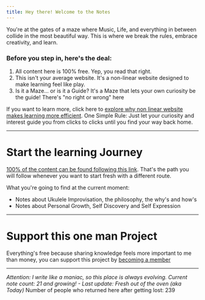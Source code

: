 ```yaml
---
title: Hey there! Welcome to the Notes
---
```


 You're at the gates of a maze where Music, Life, and everything in between collide in the most beautiful way. This is where we break the rules, embrace creativity, and learn.

### Before you step in, here's the deal:

1. All content here is 100% free. Yep, you read that right.
2. This isn't your average website. It's a non-linear website designed to make learning feel like play.
3. Is it a Maze... or is it a Guide? It's a Maze that lets your own curiosity be the guide! There's "no right or wrong" here 

If you want to learn more, click here to [explore why non linear website makes learning more efficient](/notes/nonlinear). One Simple Rule: Just let your curiosity and interest guide you from clicks to clicks until you find your way back home. 

- - -

# Start the learning Journey 
[100% of the content can be found following this link](/notes/guide). That's the path you will follow whenever you want to start fresh with a different route.

What you're going to find at the current moment:
- Notes about Ukulele Improvisation, the philosophy, the why's and how's
- Notes about Personal Growth, Self Discovery and Self Expression


---
# Support this one man Project
Everything's free because sharing knowledge feels more important to me than money, you can support this project by [becoming a member](patreon)  

- - -


*Attention:  I write like a maniac, so this place is always evolving. 
Current note count: 21 and growing! - Last update: Fresh out of the oven (aka Today)*
Number of people who returned here after getting lost: 239



